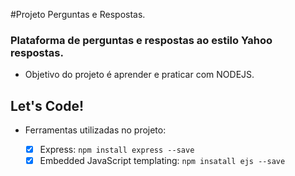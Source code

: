 #Projeto Perguntas e Respostas.

### Plataforma de perguntas e respostas ao estilo Yahoo respostas.

- Objetivo do projeto é aprender e praticar com NODEJS.


## Let's Code!

* Ferramentas utilizadas no projeto:

	- [x] Express: `npm install express --save`
	- [x] Embedded JavaScript templating: `npm insatall ejs --save`
